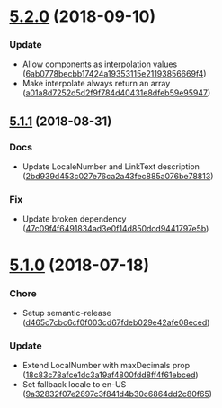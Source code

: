 # [5.2.0](https://github.com/trustpilot/react-localization/compare/v5.1.1...v5.2.0) (2018-09-10)


### Update

* Allow components as interpolation values ([6ab0778becbb17424a19353115e21193856669f4](https://github.com/trustpilot/react-localization/commit/6ab0778becbb17424a19353115e21193856669f4))
* Make interpolate always return an array ([a01a8d7252d5d2f9f784d40431e8dfeb59e95947](https://github.com/trustpilot/react-localization/commit/a01a8d7252d5d2f9f784d40431e8dfeb59e95947))

## [5.1.1](https://github.com/trustpilot/react-localization/compare/v5.1.0...v5.1.1) (2018-08-31)


### Docs

* Update LocaleNumber and LinkText description ([2bd939d453c027e76ca2a43fec885a076be78813](https://github.com/trustpilot/react-localization/commit/2bd939d453c027e76ca2a43fec885a076be78813))

### Fix

* Update broken dependency ([47c09f4f6491834ad3e0f14d850dcd9441797e5b](https://github.com/trustpilot/react-localization/commit/47c09f4f6491834ad3e0f14d850dcd9441797e5b))

# [5.1.0](https://github.com/trustpilot/react-localization/compare/v5.0.113...v5.1.0) (2018-07-18)


### Chore

* Setup semantic-release ([d465c7cbc6cf0f003cd67fdeb029e42afe08eced](https://github.com/trustpilot/react-localization/commit/d465c7cbc6cf0f003cd67fdeb029e42afe08eced))

### Update

* Extend LocalNumber with maxDecimals prop ([18c83c78afce1dc3a19af4800fdd8ff4f61ebced](https://github.com/trustpilot/react-localization/commit/18c83c78afce1dc3a19af4800fdd8ff4f61ebced))
* Set fallback locale to en-US ([9a32832f07e2897c3f841d4b30c6864dd2c80f65](https://github.com/trustpilot/react-localization/commit/9a32832f07e2897c3f841d4b30c6864dd2c80f65))
